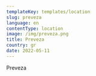 ```yaml
---
templateKey: templates/location
slug: preveza
language: en
contentType: location
image: /img/preveza.png
title: Preveza
country: gr
date: 2022-05-11
---
```

Preveza